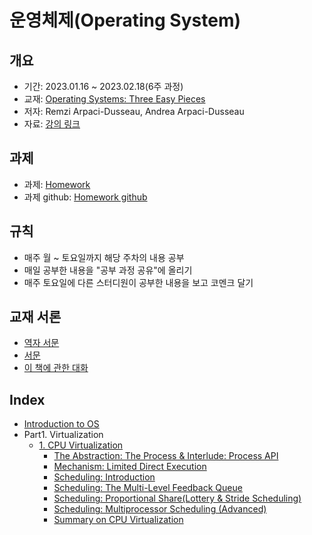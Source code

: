 # 운영체제(Operating System)

## 개요
- 기간: 2023.01.16 ~ 2023.02.18(6주 과정)
- 교재: [Operating Systems: Three Easy Pieces](https://s3.us-west-2.amazonaws.com/secure.notion-static.com/bd597fb0-9881-4080-a55c-ec98034831a2/Operating_Systems_Three_Easy_Pieces.pdf?X-Amz-Algorithm=AWS4-HMAC-SHA256&X-Amz-Content-Sha256=UNSIGNED-PAYLOAD&X-Amz-Credential=AKIAT73L2G45EIPT3X45%2F20230116%2Fus-west-2%2Fs3%2Faws4_request&X-Amz-Date=20230116T105552Z&X-Amz-Expires=86400&X-Amz-Signature=65ed8245ef1893f313661b69480a54f4f1a79e2c82a5a7771a87b2f2c5df4dfa&X-Amz-SignedHeaders=host&response-content-disposition=filename%3D%22Operating%2520Systems%2520Three%2520Easy%2520Pieces.pdf%22&x-id=GetObject)
- 저자: Remzi Arpaci-Dusseau, Andrea Arpaci-Dusseau
- 자료: [강의 링크](https://pdos.csail.mit.edu/6.828/2016/xv6.html)

## 과제
- 과제: [Homework](https://pages.cs.wisc.edu/~remzi/OSTEP/Homework/homework.html)
- 과제 github: [Homework github](https://github.com/remzi-arpacidusseau/ostep-homework/)

## 규칙
- 매주 월 ~ 토요일까지 해당 주차의 내용 공부
- 매일 공부한 내용을 "공부 과정 공유"에 올리기
- 매주 토요일에 다른 스터디원이 공부한 내용을 보고 코멘크 달기

## 교재 서론
- [역자 서문](https://pages.cs.wisc.edu/~remzi/OSTEP/Korean/00-preface-tx.pdf)
- [서문](https://pages.cs.wisc.edu/~remzi/OSTEP/Korean/00-preface.pdf)
- [이 책에 관한 대화](https://pages.cs.wisc.edu/~remzi/OSTEP/Korean/01-dialogue-threeeasy.pdf)

## Index
- [Introduction to OS](https://pages.cs.wisc.edu/~remzi/OSTEP/Korean/02-intro.pdf)
- Part1. Virtualization
  - [1. CPU Virtualization](https://pages.cs.wisc.edu/~remzi/OSTEP/Korean/03-dialogue-virtualization.pdf)
    - [The Abstraction: The Process & Interlude: Process API](https://pages.cs.wisc.edu/~remzi/OSTEP/Korean/05-cpu-api.pdf)
    - [Mechanism: Limited Direct Execution](https://pages.cs.wisc.edu/~remzi/OSTEP/Korean/06-cpu-mechanisms.pdf)
    - [Scheduling: Introduction](https://pages.cs.wisc.edu/~remzi/OSTEP/Korean/07-cpu-sched.pdf)
    - [Scheduling: The Multi-Level Feedback Queue](https://pages.cs.wisc.edu/~remzi/OSTEP/Korean/08-cpu-sched-mlfq.pdf)
    - [Scheduling: Proportional Share(Lottery & Stride Scheduling)](https://pages.cs.wisc.edu/~remzi/OSTEP/Korean/09-cpu-sched-lottery.pdf)
    - [Scheduling: Multiprocessor Scheduling (Advanced)](https://pages.cs.wisc.edu/~remzi/OSTEP/Korean/10-cpu-sched-multi.pdf)
    - [Summary on CPU Virtualization](https://pages.cs.wisc.edu/~remzi/OSTEP/Korean/11-cpu-dialogue.pdf)
